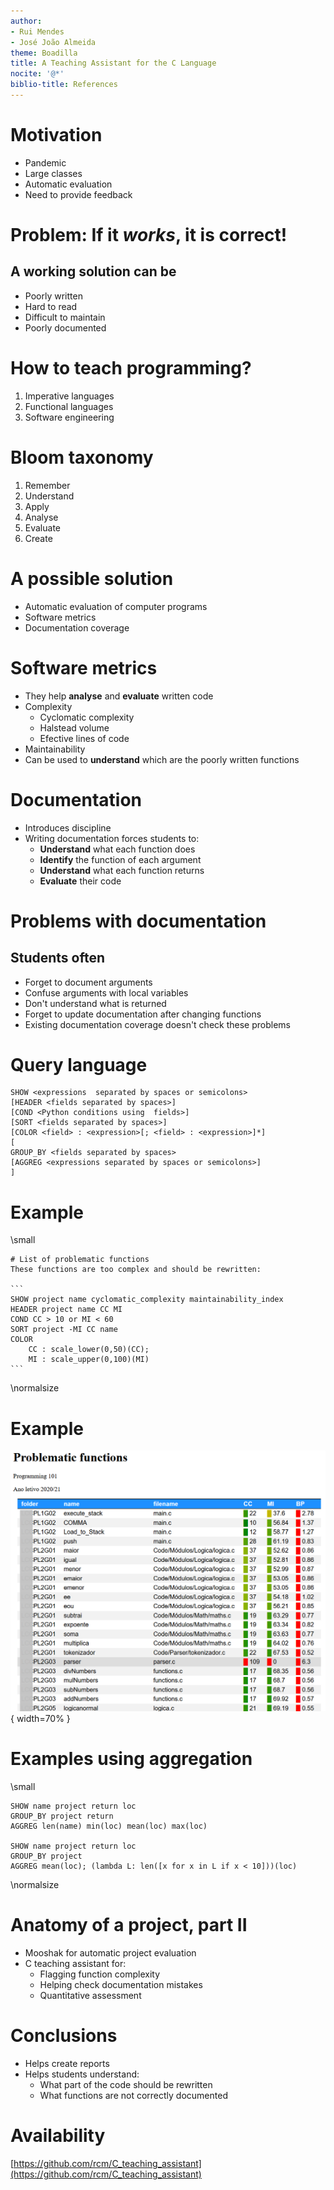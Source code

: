 ```yaml
---
author:
- Rui Mendes
- José João Almeida
theme: Boadilla
title: A Teaching Assistant for the C Language
nocite: '@*'
biblio-title: References
---
```


[//]: # (
pandoc -t beamer -H latex_preamble.tex -s --bibliography assignments.bib --filter pandoc-citeproc moopec.md  -o moopec.pdf
)

# Motivation
- Pandemic
- Large classes
- Automatic evaluation
- Need to provide feedback

# Problem: If it *works*, it is correct!
## A working solution can be
- Poorly written
- Hard to read
- Difficult to maintain
- Poorly documented

# How to teach programming?
1. Imperative languages
1. Functional languages
1. Software engineering

# Bloom taxonomy
1. Remember
1. Understand
1. Apply
1. Analyse
1. Evaluate
1. Create

# A possible solution
- Automatic evaluation of computer programs
- Software metrics
- Documentation coverage

# Software metrics
- They help **analyse** and **evaluate** written code
- Complexity
	- Cyclomatic complexity
	- Halstead volume
	- Efective lines of code
- Maintainability
- Can be used to **understand** which are the poorly written functions

# Documentation
- Introduces discipline
- Writing documentation forces students to:
	- **Understand** what each function does
	- **Identify** the function of each argument
	- **Understand** what each function returns
	- **Evaluate** their code

# Problems with documentation
## Students often
- Forget to document arguments
- Confuse arguments with local variables
- Don't understand what is returned
- Forget to update documentation after changing functions
- Existing documentation coverage doesn't check these problems

# Query language

	SHOW <expressions  separated by spaces or semicolons>
	[HEADER <fields separated by spaces>]
	[COND <Python conditions using  fields>]
	[SORT <fields separated by spaces>]
	[COLOR <field> : <expression>[; <field> : <expression>]*]
	[
	GROUP_BY <fields separated by spaces>
	[AGGREG <expressions separated by spaces or semicolons>]
	]

# Example
\small
~~~{.cpp}
# List of problematic functions
These functions are too complex and should be rewritten:

```
SHOW project name cyclomatic_complexity maintainability_index
HEADER project name CC MI
COND CC > 10 or MI < 60
SORT project -MI CC name
COLOR
    CC : scale_lower(0,50)(CC);
    MI : scale_upper(0,100)(MI)
```
~~~
\normalsize

# Example

![Listing only problematic functions](problematic_functions.png){ width=70% }


# Examples using aggregation
\small
~~~{.cpp}
SHOW name project return loc
GROUP_BY project return
AGGREG len(name) min(loc) mean(loc) max(loc)

SHOW name project return loc
GROUP_BY project
AGGREG mean(loc); (lambda L: len([x for x in L if x < 10]))(loc)
~~~
\normalsize

# Anatomy of a project, part II
- Mooshak for automatic project evaluation
- C teaching assistant for:
	- Flagging function complexity
	- Helping check documentation mistakes
	- Quantitative assessment

# Conclusions
- Helps create reports
- Helps students understand:
	- What part of the code should be rewritten
	- What functions are not correctly documented

# Availability

[https://github.com/rcm/C_teaching_assistant](https://github.com/rcm/C_teaching_assistant)
